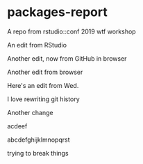 # packages-report
A repo from rstudio::conf 2019 wtf workshop

An edit from RStudio

Another edit, now from GitHub in browser

Another edit from browser

Here's an edit from Wed.

I love rewriting git history

Another change


acdeef

abcdefghijklmnopqrst

trying to break things